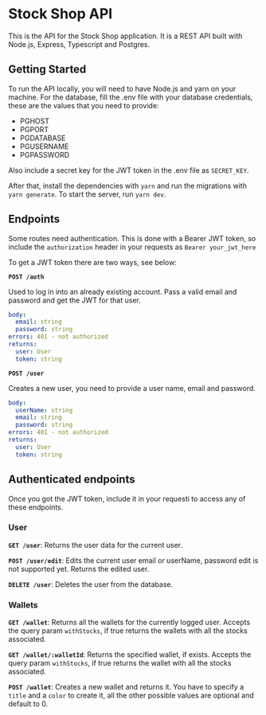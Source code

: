 # Stock Shop API

This is the API for the Stock Shop application. It is a REST API built with Node.js, Express, Typescript and Postgres.

## Getting Started

To run the API locally, you will need to have Node.js and yarn on your machine. For the database, fill the .env file with your database credentials, these are the values that you need to provide:

- PGHOST
- PGPORT
- PGDATABASE
- PGUSERNAME
- PGPASSWORD

Also include a secret key for the JWT token in the .env file as `SECRET_KEY`.

After that, install the dependencies with `yarn` and run the migrations with `yarn generate`. To start the server, run `yarn dev`.

## Endpoints

Some routes need authentication. This is done with a Bearer JWT token, so include the `authorization` header in your requests as `Bearer your_jwt_here`

To get a JWT token there are two ways, see below:

**`POST /auth`**

Used to log in into an already existing account. Pass a valid email and password and get the JWT for that user.

```yml
body:
  email: string
  password: string
errors: 401 - not authorized
returns:
  user: User
  token: string
```

**`POST /user`**

Creates a new user, you need to provide a user name, email and password.

```yml
body:
  userName: string
  email: string
  password: string
errors: 401 - not authorized
returns:
  user: User
  token: string
```

## Authenticated endpoints

Once you got the JWT token, include it in your requesti to access any of these endpoints.

### User

**`GET /user`**: Returns the user data for the current user.

**`POST /user/edit`**: Edits the current user email or userName, password edit is not supported yet. Returns the edited user.

**`DELETE /user`**: Deletes the user from the database.

### Wallets

**`GET /wallet`**: Returns all the wallets for the currently logged user. Accepts the query param `withStocks`, if true returns the wallets with all the stocks associated.

**`GET /wallet/:walletId`**: Returns the specified wallet, if exists. Accepts the query param `withStocks`, if true returns the wallet with all the stocks associated.

**`POST /wallet`**: Creates a new wallet and returns it. You have to specify a `title` and a `color` to create it, all the other possible values are optional and default to 0.
